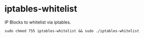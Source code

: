 # iptables-whitelist
IP Blocks to whitelist via iptables.

`sudo chmod 755 iptables-whitelist && sudo ./iptables-whitelist`
